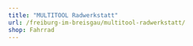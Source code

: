 ```yaml
---
title: "MULTITOOL Radwerkstatt"
url: /freiburg-im-breisgau/multitool-radwerkstatt/
shop: Fahrrad
---
```

